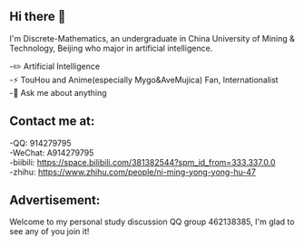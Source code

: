 ## Hi there 👋

I'm Discrete-Mathematics, an undergraduate in China University of Mining & Technology, Beijing who major in artificial intelligence.  

-✏️ Artificial Intelligence  
-⚡ TouHou and Anime(especially Mygo&AveMujica) Fan, Internationalist  
-💬 Ask me about anything

## Contact me at:   
-QQ:      914279795  
-WeChat:  A914279795   
-biibili: https://space.bilibili.com/381382544?spm_id_from=333.337.0.0  
-zhihu:   https://www.zhihu.com/people/ni-ming-yong-yong-hu-47  

## Advertisement:  
Welcome to my personal study discussion QQ group 462138385, I'm glad to see any of you join it!